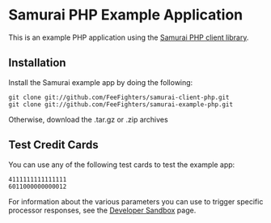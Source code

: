 Samurai PHP Example Application
===============================

This is an example PHP application using the [Samurai PHP client library](https://github.com/FeeFighters/samurai-client-php).

Installation
------------

Install the Samurai example app by doing the following:

    git clone git://github.com/FeeFighters/samurai-client-php.git
    git clone git://github.com/FeeFighters/samurai-example-php.git

Otherwise, download the .tar.gz or .zip archives

Test Credit Cards
---------------

You can use any of the following test cards to test the example app:

    4111111111111111
    6011000000000012

For information about the various parameters you can use to trigger
specific processor responses, see the [Developer Sandbox](https://samurai.feefighters.com/developers/sandbox) page.
